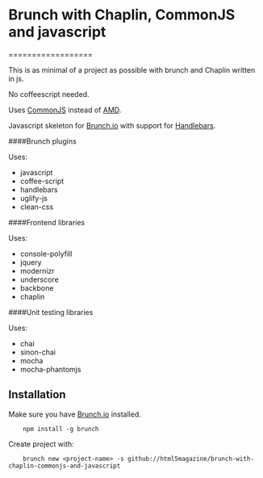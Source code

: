 # Brunch with Chaplin, CommonJS and javascript
==================

This is as minimal of a project as possible with brunch and Chaplin written in js.

No coffeescript needed.

Uses [CommonJS](http://www.commonjs.org/) instead of [AMD](http://requirejs.org/).

Javascript skeleton for [Brunch.io](http://brunch.io) with support for [Handlebars](http://handlebarsjs.com/).

####Brunch plugins

Uses:

- javascript
- coffee-script
- handlebars
- uglify-js
- clean-css

####Frontend libraries

Uses:

- console-polyfill
- jquery
- modernizr
- underscore
- backbone
- chaplin

####Unit testing libraries

Uses:

- chai
- sinon-chai
- mocha
- mocha-phantomjs

## Installation

Make sure you have [Brunch.io](http://brunch.io) installed.

		npm install -g brunch

Create project with:

		brunch new <project-name> -s github://html5magazine/brunch-with-chaplin-commonjs-and-javascript
